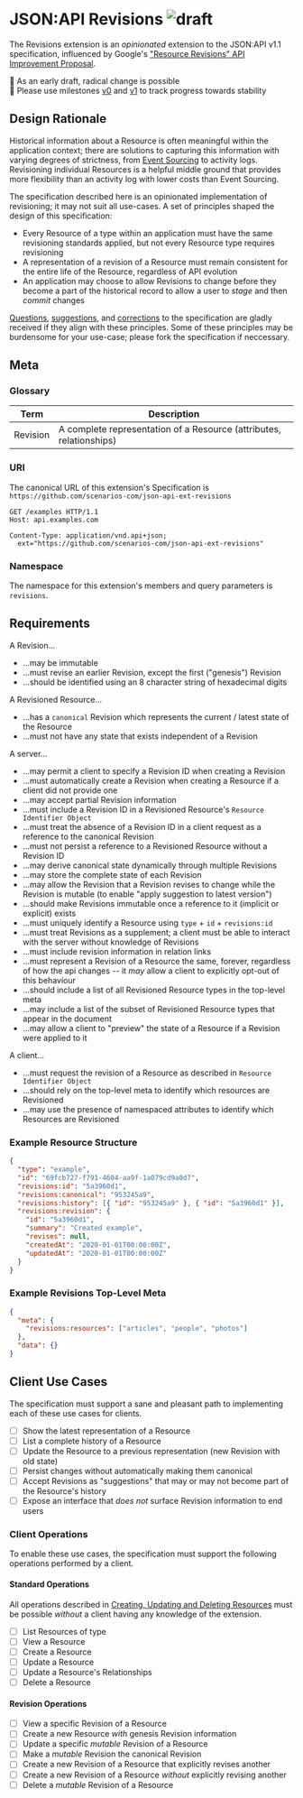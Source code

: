 # JSON:API Revisions ![draft]

The Revisions extension is an _opinionated_ extension to the JSON:API v1.1
specification, influenced by Google's
["Resource Revisions" API Improvement Proposal][aip/162].

:construction_worker: As an early draft, radical change is possible  
:crystal_ball: Please use milestones [v0] and [v1] to track progress towards
stability

## Design Rationale

Historical information about a Resource is often meaningful within the
application context; there are solutions to capturing this information with
varying degrees of strictness, from [Event Sourcing][event-sourcing] to activity
logs. Revisioning individual Resources is a helpful middle ground that provides
more flexibility than an activity log with lower costs than Event Sourcing.

The specification described here is an opinionated implementation
of revisioning; it may not suit all use-cases. A set of principles shaped the
design of this specification:

- Every Resource of a type within an application must have the same revisioning
  standards applied, but not every Resource type requires revisioning
- A representation of a revision of a Resource must remain consistent for
  the entire life of the Resource, regardless of API evolution
- An application may choose to allow Revisions to change before they become a
  part of the historical record to allow a user to _stage_ and then _commit_
  changes

[Questions][discussions], [suggestions][discussions], and [corrections][pulls]
to the specification are gladly received if they align with these principles.
Some of these principles may be burdensome for your use-case; please fork the
specification if neccessary.

## Meta

### Glossary

| Term     | Description                                                         |
| -------- | ------------------------------------------------------------------- |
| Revision | A complete representation of a Resource (attributes, relationships) |

### URI

The canonical URL of this extension's Specification is
`https://github.com/scenarios-com/json-api-ext-revisions`

```http
GET /examples HTTP/1.1
Host: api.examples.com

Content-Type: application/vnd.api+json;
  ext="https://github.com/scenarios-com/json-api-ext-revisions"
```

### Namespace

The namespace for this extension's members and query parameters is `revisions`.

## Requirements

A Revision...

- ...may be immutable
- ...must revise an earlier Revision, except the first ("genesis") Revision
- ...should be identified using an 8 character string of hexadecimal digits

A Revisioned Resource...

- ...has a `canonical` Revision which represents the current / latest state of
  the Resource
- ...must not have any state that exists independent of a Revision

A server...

- ...may permit a client to specify a Revision ID when creating a Revision
- ...must automatically create a Revision when creating a Resource if a client
  did not provide one
- ...may accept partial Revision information
- ...must include a Revision ID in a Revisioned Resource's
  `Resource Identifier Object`
- ...must treat the absence of a Revision ID in a client request as a reference
  to the canonical Revision
- ...must not persist a reference to a Revisioned Resource without a Revision ID
- ...may derive canonical state dynamically through multiple Revisions
- ...may store the complete state of each Revision
- ...may allow the Revision that a Revision revises to change while the Revision
  is mutable (to enable "apply suggestion to latest version")
- ...should make Revisions immutable once a reference to it (implicit or
  explicit) exists
- ...must uniquely identify a Resource using `type` + `id` + `revisions:id`
- ...must treat Revisions as a supplement; a client must be able to interact
  with the server without knowledge of Revisions
- ...must include revision information in relation links
- ...must represent a Revision of a Resource the same, forever, regardless of
  how the api changes -- it _may_ allow a client to explicitly opt-out of this
  behaviour
- ...should include a list of all Revisioned Resource types in the top-level meta
- ...may include a list of the subset of Revisioned Resource types that appear
  in the document
- ...may allow a client to "preview" the state of a Resource if a Revision were
  applied to it

A client...

- ...must request the revision of a Resource as described in
  `Resource Identifier Object`
- ...should rely on the top-level meta to identify which resources are Revisioned
- ...may use the presence of namespaced attributes to identify which
  Resources are Revisioned

### Example Resource Structure

```json
{
  "type": "example",
  "id": "69fcb727-f791-4604-aa9f-1a079cd9a0d7",
  "revisions:id": "5a3960d1",
  "revisions:canonical": "953245a9",
  "revisions:history": [{ "id": "953245a9" }, { "id": "5a3960d1" }],
  "revisions:revision": {
    "id": "5a3960d1",
    "summary": "Created example",
    "revises": null,
    "createdAt": "2020-01-01T00:00:00Z",
    "updatedAt": "2020-01-01T00:00:00Z"
  }
}
```

### Example Revisions Top-Level Meta

```json
{
  "meta": {
    "revisions:resources": ["articles", "people", "photos"]
  },
  "data": {}
}
```

## Client Use Cases

The specification must support a sane and pleasant path to implementing each of
these use cases for clients.

- [ ] Show the latest representation of a Resource
- [ ] List a complete history of a Resource
- [ ] Update the Resource to a previous representation (new Revision with old
      state)
- [ ] Persist changes without automatically making them canonical
- [ ] Accept Revisions as "suggestions" that may or may not become part of the
      Resource's history
- [ ] Expose an interface that _does not_ surface Revision information to end
      users

### Client Operations

To enable these use cases, the specification must support the following
operations performed by a client.

#### Standard Operations

All operations described in
[Creating, Updating and Deleting Resources][jsonapi/crud] must be possible
_without_ a client having any knowledge of the extension.

- [ ] List Resources of type
- [ ] View a Resource
- [ ] Create a Resource
- [ ] Update a Resource
- [ ] Update a Resource's Relationships
- [ ] Delete a Resource

#### Revision Operations

- [ ] View a specific Revision of a Resource
- [ ] Create a new Resource _with_ genesis Revision information
- [ ] Update a specific _mutable_ Revision of a Resource
- [ ] Make a _mutable_ Revision the canonical Revision
- [ ] Create a new Revision of a Resource that explicitly revises another
- [ ] Create a new Revision of a Resource _without_ explicitly revising another
- [ ] Delete a _mutable_ Revision of a Resource

[aip/162]: https://google.aip.dev/162
[event-sourcing]: https://martinfowler.com/eaaDev/EventSourcing.html
[discussions]: https://github.com/scenarios-com/json-api-ext-revisions/discussions
[pulls]: https://github.com/scenarios-com/json-api-ext-revisions/pulls
[draft]: https://img.shields.io/badge/specification-draft-orange
[v0]: https://github.com/scenarios-com/json-api-ext-revisions/milestone/1
[v1]: https://github.com/scenarios-com/json-api-ext-revisions/milestone/2
[jsonapi/crud]: https://jsonapi.org/format/#crud
